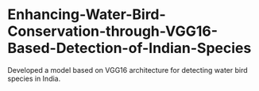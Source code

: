 # Enhancing-Water-Bird-Conservation-through-VGG16-Based-Detection-of-Indian-Species
Developed a model based on VGG16 architecture for detecting water bird species in India.
